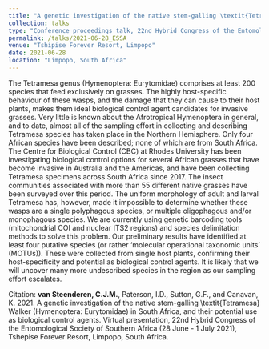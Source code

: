 ```yaml
---
title: "A genetic investigation of the native stem-galling \textit{Tetramesa} Walker (Hymenoptera: Eurytomidae) in South Africa, and their potential use as biological control agents"
collection: talks
type: "Conference proceedings talk, 22nd Hybrid Congress of the Entomological Society of Southern Africa (ESSA)"
permalink: /talks/2021-06-28_ESSA
venue: "Tshipise Forever Resort, Limpopo"
date: 2021-06-28
location: "Limpopo, South Africa"
---
```


The Tetramesa genus (Hymenoptera: Eurytomidae) comprises at least 200 species that feed
exclusively on grasses. The highly host-specific behaviour of these wasps, and the damage
that they can cause to their host plants, makes them ideal biological control agent
candidates for invasive grasses. Very little is known about the Afrotropical Hymenoptera in
general, and to date, almost all of the sampling effort in collecting and describing Tetramesa
species has taken place in the Northern Hemisphere. Only four African species have been
described; none of which are from South Africa. The Centre for Biological Control (CBC) at
Rhodes University has been investigating biological control options for several African
grasses that have become invasive in Australia and the Americas, and have been collecting
Tetramesa specimens across South Africa since 2017. The insect communities associated
with more than 55 different native grasses have been surveyed over this period. The uniform
morphology of adult and larval Tetramesa has, however, made it impossible to determine
whether these wasps are a single polyphagous species, or multiple oligophagous and/or
monophagous species. We are currently using genetic barcoding tools (mitochondrial COI
and nuclear ITS2 regions) and species delimitation methods to solve this problem. Our
preliminary results have identified at least four putative species (or rather ‘molecular
operational taxonomic units’ (MOTUs)). These were collected from single host plants,
confirming their host-specificity and potential as biological control agents. It is likely that we
will uncover many more undescribed species in the region as our sampling effort escalates.

Citation: **van Steenderen, C.J.M.**, Paterson, I.D., Sutton, G.F., and Canavan, K. 2021. A genetic investigation of the native stem-galling \textit{Tetramesa} Walker (Hymenoptera: Eurytomidae) in South Africa, and their potential use as biological control agents. Virtual presentation, 22nd Hybrid Congress of the Entomological Society of Southern Africa (28 June - 1 July 2021), Tshepise Forever Resort, Limpopo, South Africa.
